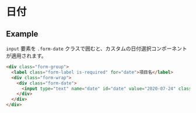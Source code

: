 # 日付

## Example

`input` 要素を `.form-date` クラスで囲むと、カスタムの日付選択コンポーネントが適用されます。

```html sandbox h=500 bp=768
<div class="form-group">
  <label class="form-label is-required" for="date">項目名</label>
  <div class="form-wrap">
    <div class="form-date">
      <input type="text" name="date" id="date" value="2020-07-24" class="form-control" placeholder="日付"/>
    </div>
  </div>
</div>
```
